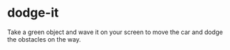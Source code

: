 # dodge-it
Take a green object and wave it on your screen to move the car and dodge the obstacles on the way.
